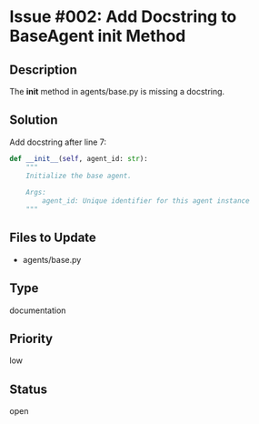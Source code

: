 # Issue #002: Add Docstring to BaseAgent __init__ Method

## Description
The __init__ method in agents/base.py is missing a docstring.

## Solution
Add docstring after line 7:
```python
def __init__(self, agent_id: str):
    """
    Initialize the base agent.
    
    Args:
        agent_id: Unique identifier for this agent instance
    """
```

## Files to Update
- agents/base.py

## Type
documentation

## Priority
low

## Status
open